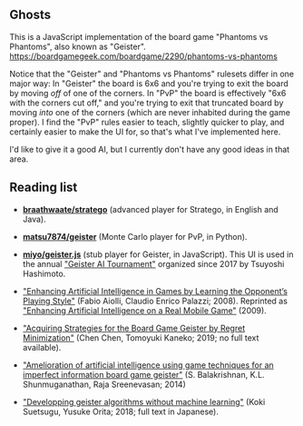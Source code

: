 ## Ghosts

This is a JavaScript implementation of the board game "Phantoms vs Phantoms",
also known as "Geister".
https://boardgamegeek.com/boardgame/2290/phantoms-vs-phantoms

Notice that the "Geister" and "Phantoms vs Phantoms" rulesets differ in
one major way: In "Geister" the board is 6x6 and you're trying to exit
the board by moving _off_ of one of the corners.
In "PvP" the board is effectively "6x6 with the corners cut off,"
and you're trying to exit that truncated board by moving _into_
one of the corners (which are never inhabited during the game proper).
I find the "PvP" rules easier to teach, slightly quicker to play,
and certainly easier to make the UI for, so that's what I've
implemented here.

I'd like to give it a good AI, but I currently don't have any
good ideas in that area.

## Reading list

- **[braathwaate/stratego](https://github.com/braathwaate/stratego)**
    (advanced player for Stratego, in English and Java).

- **[matsu7874/geister](https://github.com/matsu7874/geister)**
    (Monte Carlo player for PvP, in Python).

- **[miyo/geister.js](https://github.com/miyo/geister.js)**
    (stub player for Geister, in JavaScript).
    This UI is used in the annual ["Geister AI Tournament"](http://www2.matsue-ct.ac.jp/home/hashimoto/geister/GAT/)
    organized since 2017 by Tsuyoshi Hashimoto.

- ["Enhancing Artificial Intelligence in Games by Learning the Opponent’s Playing Style"](https://link.springer.com/content/pdf/10.1007%2F978-0-387-09701-5_1.pdf)
    (Fabio Aiolli, Claudio Enrico Palazzi; 2008).
    Reprinted as ["Enhancing Artificial Intelligence on a Real Mobile Game"](https://www.hindawi.com/journals/ijcgt/2009/456169/) (2009).

- ["Acquiring Strategies for the Board Game Geister by Regret Minimization"](https://www.semanticscholar.org/paper/33ec5c1d0d9823c13e5561f584147ecd2150aa85)
    (Chen Chen, Tomoyuki Kaneko; 2019; no full text available).

- ["Amelioration of artificial intelligence using game techniques for an imperfect information board game geister"](https://www.researchgate.net/publication/289050582)
    (S. Balakrishnan, K.L. Shunmuganathan, Raja Sreenevasan; 2014)

- ["Developping geister algorithms without machine learning"](https://ipsj.ixsq.nii.ac.jp/ej/?action=repository_action_common_download&item_id=186127&item_no=1&attribute_id=1&file_no=1)
    (Koki Suetsugu, Yusuke Orita; 2018; full text in Japanese).
